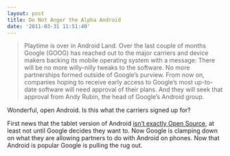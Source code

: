 ```yaml
---
layout: post
title: Do Not Anger the Alpha Android
date: '2011-03-31 11:51:40'
---
```


> Playtime is over in Android Land. Over the last couple of months Google (GOOG) has reached out to the major carriers and device makers backing its mobile operating system with a message: There will be no more willy-nilly tweaks to the software. No more partnerships formed outside of Google’s purview. From now on, companies hoping to receive early access to Google’s most up-to-date software will need approval of their plans. And they will seek that approval from Andy Rubin, the head of Google’s Android group.

Wonderful, open Android. Is this what the carriers signed up for?

First news that the tablet version of Android [isn’t exactly Open Source](http://www.businessweek.com/technology/content/mar2011/tc20110324_269784.htm), at least not until Google decides they want to. Now Google is clamping down on what they are allowing partners to do with Android on phones. Now that Android is popular Google is pulling the rug out.
